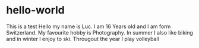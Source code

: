 # hello-world
This is a test 
Hello my name is Luc. I am 16 Years old and I am form Switzerland. My favourite hobby is Photography. In summer I also like biking and in winter I enjoy to ski. Througout the year I play volleyball
